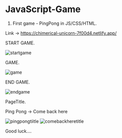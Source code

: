 ﻿# JavaScript-Game

1. First game - PingPong in JS/CSS/HTML.

Link -> https://chimerical-unicorn-7f00d4.netlify.app/

START GAME.

![startgame](https://user-images.githubusercontent.com/31259850/215265936-878fd6fa-c1ca-49e2-bf9a-1208c7a4cfe9.PNG)


GAME.

![game](https://user-images.githubusercontent.com/31259850/214609266-49510aef-0eda-416f-9f30-dfc421614006.PNG)

END GAME.

![endgame](https://user-images.githubusercontent.com/31259850/214609372-01e7f092-1d5b-4ce7-85ad-0ef5d344650b.PNG)


PageTitle.

Ping Pong -> Come back here 

![pingpongtiitle](https://user-images.githubusercontent.com/31259850/215265978-3321b6d5-c1b8-4a04-a7a5-59036380ecf2.PNG)
![comebackheretitle](https://user-images.githubusercontent.com/31259850/215265980-39153646-14a7-4eae-9848-9d099cb920f4.PNG)

Good luck....
